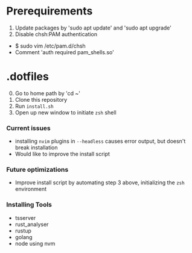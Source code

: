 # Prerequirements

1. Update packages by 'sudo apt update' and 'sudo apt upgrade'
2. Disable chsh:PAM authentication

  - $ sudo vim /etc/pam.d/chsh
  - Comment 'auth required pam_shells.so'

# .dotfiles

0. Go to home path by 'cd ~'
1. Clone this repository
2. Run `install.sh`
3. Open up new window to initiate `zsh` shell

### Current issues

- installing `nvim` plugins in `--headless` causes error output, but doesn't break installation
- Would like to improve the install script

### Future optimizations

- Improve install script by automating step 3 above, initializing the `zsh` environment


### Installing Tools

- tsserver
- rust_analyser
- rustup
- golang
- node using nvm

